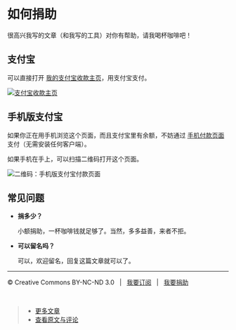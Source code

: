 # 如何捐助

很高兴我写的文章（和我写的工具）对你有帮助，请我喝杯咖啡吧！

## 支付宝

可以直接打开 [我的支付宝收款主页](https://me.alipay.com/psd2www)，用支付宝支付。

[![支付宝收款主页](http://www.cssmagic.net/img/alipay-logo.png)](https://me.alipay.com/psd2www)

## 手机版支付宝

如果你正在用手机浏览这个页面，而且支付宝里有余额，不妨通过 [手机付款页面](https://m.alipay.com/personal/payment.htm?userId=2088002003982909&reason=%E8%B5%8F%E5%B0%8F%E9%81%93%E6%B6%88%E6%81%AF%E4%B8%80%E6%9D%AF%E5%92%96%E5%95%A1&weChat=true) 支付（无需安装任何客户端）。

如果手机在手上，可以扫描二维码打开这个页面。

![二维码：手机版支付宝付款页面](http://www.cssmagic.net/img/alipay-donate-qrcode.png)

## 

## 常见问题

* **捐多少？**

	小额捐助，一杯咖啡钱就足够了。当然，多多益善，来者不拒。

* **可以留名吗？**

	可以，欢迎留名，回复这篇文章就可以了。

***

&copy; Creative Commons BY-NC-ND 3.0 &nbsp; | &nbsp; [我要订阅](https://github.com/cssmagic/blog/issues/8) &nbsp; | &nbsp; [我要捐助](https://github.com/cssmagic/blog/issues/9)

&nbsp;
> * [更多文章](https://github.com/cssmagic/blog/issues)
> * [查看原文与评论](https://github.com/cssmagic/blog/issues/9)
